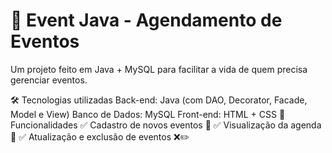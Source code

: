 # 🎉 Event Java - Agendamento de Eventos
Um projeto feito em Java + MySQL para facilitar a vida de quem precisa gerenciar eventos.

🛠️ Tecnologias utilizadas
Back-end: Java (com DAO, Decorator, Facade, Model e View)
Banco de Dados: MySQL
Front-end: HTML + CSS
📌 Funcionalidades
✅ Cadastro de novos eventos 📝
✅ Visualização da agenda 📅
✅ Atualização e exclusão de eventos ❌✏️
